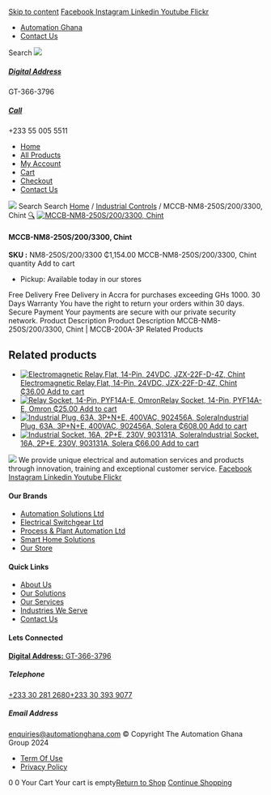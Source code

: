 [Skip to content](https://store.automationghana.com/product/mccb-nm8-250s-200-3300-chint/#content)
[ Facebook ](https://www.facebook.com/automationgh/) [ Instagram ](https://www.instagram.com/automationgh/) [ Linkedin ](https://www.linkedin.com/company/the-automation-ghana-limited/) [ Youtube ](https://www.youtube.com/channel/UCurrRDUSm5oIW39VXjn1u0w) [ Flickr ](https://www.flickr.com/photos/181794037@N07/)
  * [ Automation Ghana ](https://automationghana.com)
  * [ Contact Us ](https://store.automationghana.com/contact/)


Search
[ ![](https://store.automationghana.com/wp-content/uploads/2024/04/Website-TAGG-Logo-BLUE.png) ](https://store.automationghana.com/)
[ ](https://maps.app.goo.gl/m4xeaagWCNbLk4jM6)
#####  [ Digital Address ](https://maps.app.goo.gl/m4xeaagWCNbLk4jM6)
GT-366-3796 
[ ](tel:+233550055511)
#####  [ Call ](tel:+233550055511)
+233 55 005 5511 
  * [Home](https://store.automationghana.com/)
  * [All Products](https://store.automationghana.com/shop/)
  * [My Account](https://store.automationghana.com/my-account/)
  * [Cart](https://store.automationghana.com/cart/)
  * [Checkout](https://store.automationghana.com/checkout/)
  * [Contact Us](https://store.automationghana.com/contact/)


[![](https://store.automationghana.com/wp-content/uploads/2024/04/AutomationGhana_logo_white.png)](https://store.automationghana.com)
Search
Search
[Home](https://store.automationghana.com) / [Industrial Controls](https://store.automationghana.com/product-category/industrial-controls/) / MCCB-NM8-250S/200/3300, Chint
[🔍](https://store.automationghana.com/product/mccb-nm8-250s-200-3300-chint/)
[![MCCB-NM8-250S/200/3300, Chint](https://store.automationghana.com/wp-content/uploads/2020/04/NM8S-250S-250-3P.jpg)](https://store.automationghana.com/wp-content/uploads/2020/04/NM8S-250S-250-3P.jpg)
####  MCCB-NM8-250S/200/3300, Chint 
**SKU :** NM8-250S/200/3300 
₵1,154.00
MCCB-NM8-250S/200/3300, Chint quantity
Add to cart
  * Pickup: Available today in our stores


Free Delivery 
Free Delivery in Accra for purchases exceeding GHs 1000. 
30 Days Warranty 
You have the right to return your orders within 30 days. 
Secure Payment 
Your payments are secure with our private security network. 
Product Description
Product Description
MCCB-NM8-250S/200/3300, Chint | MCCB-200A-3P
Related Products 
## Related products
  * [![Electromagnetic Relay,Flat, 14-Pin, 24VDC, JZX-22F-D-4Z, Chint](https://store.automationghana.com/wp-content/uploads/2020/04/11-Pin-Relay-JQX-10F_3Z-220VAC-Chint-2-300x300.jpg)Electromagnetic Relay,Flat, 14-Pin, 24VDC, JZX-22F-D-4Z, Chint ₵36.00 ](https://store.automationghana.com/product/14-pin-relay-jzx-22f-d-4z-24vdc-chint/)
[Add to cart](https://store.automationghana.com/product/mccb-nm8-250s-200-3300-chint/?add-to-cart=1597)
  * [![Relay Socket, 14-Pin, PYF14A-E, Omron](https://store.automationghana.com/wp-content/uploads/2020/04/14-Pin-Relay-Socket-PTF14A-E-Omron.jpg)Relay Socket, 14-Pin, PYF14A-E, Omron ₵25.00 ](https://store.automationghana.com/product/14-pin-relay-socket-pyf14a-e-omron/)
[Add to cart](https://store.automationghana.com/product/mccb-nm8-250s-200-3300-chint/?add-to-cart=1598)
  * [![Industrial Plug, 63A, 3P+N+E, 400VAC, 902456A, Solera](https://store.automationghana.com/wp-content/uploads/2020/02/SOLERA-8-300x300.jpg)Industrial Plug, 63A, 3P+N+E, 400VAC, 902456A, Solera ₵608.00 ](https://store.automationghana.com/product/plug-902456a-solera/)
[Add to cart](https://store.automationghana.com/product/mccb-nm8-250s-200-3300-chint/?add-to-cart=1524)
  * [![Industrial Socket, 16A, 2P+E, 230V, 903131A, Solera](https://store.automationghana.com/wp-content/uploads/2020/04/903131A.png)Industrial Socket, 16A, 2P+E, 230V, 903131A, Solera ₵66.00 ](https://store.automationghana.com/product/industrial-socket-903131a-solera/)
[Add to cart](https://store.automationghana.com/product/mccb-nm8-250s-200-3300-chint/?add-to-cart=1513)


![](https://store.automationghana.com/wp-content/uploads/2024/04/AutomationGhana_logo_white.png)
We provide unique electrical and automation services and products through innovation, training and exceptional customer service.
[ Facebook ](https://www.facebook.com/automationgh/) [ Instagram ](https://www.instagram.com/automationgh/) [ Linkedin ](https://www.linkedin.com/company/the-automation-ghana-limited/) [ Youtube ](https://www.youtube.com/channel/UCurrRDUSm5oIW39VXjn1u0w) [ Flickr ](https://www.flickr.com/photos/181794037@N07/)
#### Our Brands
  * [ Automation Solutions Ltd ](https://store.automationghana.com/product/mccb-nm8-250s-200-3300-chint/)
  * [ Electrical Switchgear Ltd ](https://store.automationghana.com/product/mccb-nm8-250s-200-3300-chint/)
  * [ Process & Plant Automation Ltd ](https://store.automationghana.com/product/mccb-nm8-250s-200-3300-chint/)
  * [ Smart Home Solutions ](https://store.automationghana.com/product/mccb-nm8-250s-200-3300-chint/)
  * [ Our Store ](https://store.automationghana.com/product/mccb-nm8-250s-200-3300-chint/)


#### Quick Links
  * [ About Us ](https://store.automationghana.com/product/mccb-nm8-250s-200-3300-chint/)
  * [ Our Solutions ](https://store.automationghana.com/product/mccb-nm8-250s-200-3300-chint/)
  * [ Our Services ](https://store.automationghana.com/product/mccb-nm8-250s-200-3300-chint/)
  * [ Industries We Serve ](https://store.automationghana.com/product/mccb-nm8-250s-200-3300-chint/)
  * [ Contact Us ](https://store.automationghana.com/product/mccb-nm8-250s-200-3300-chint/)


#### Lets Connected
[**Digital Address:** GT-366-3796](https://maps.app.goo.gl/m4xeaagWCNbLk4jM6)
#####  Telephone 
[ +233 30 281 2680](tel:+233302812680)[+233 30 393 9077](https://store.automationghana.com/product/mccb-nm8-250s-200-3300-chint/+233303939077)
#####  Email Address 
enquiries@automationghana.com 
© Copyright The Automation Ghana Group 2024
  * [ Term Of Use ](https://store.automationghana.com/product/mccb-nm8-250s-200-3300-chint/)
  * [ Privacy Policy ](https://store.automationghana.com/product/mccb-nm8-250s-200-3300-chint/)


0
0
Your Cart
Your cart is empty[Return to Shop](https://store.automationghana.com/shop/)
[Continue Shopping](https://store.automationghana.com/product/mccb-nm8-250s-200-3300-chint/)
